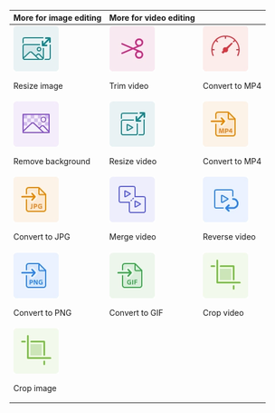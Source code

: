 | More for image editing  | More for video editing  |   |
| ------- | ------- | ------- |
| <div>![Resize image](../images/S_AniResizeImage.png)<p>Resize image</p></div> |  <div>![Trim video](../images/S_AniTrimVideo.png)<p>Trim video</p></div> | <div>![Convert to MP4](../images/S_AniChangeSpeed.png)<p>Convert to MP4</p></div> |
| <div>![Remove background](../images/S_AniChangeBackground.png)<p>Remove background</p></div> |  <div>![Resize video](../images/S_AniResizeVedio.png)<p>Resize video</p></div> | <div>![Convert to MP4](../images/S_AniConvertToMP4.png)<p>Convert to MP4</p></div> |
| <div>![Convert to JPG](../images/S_AniConvertToJPG.png)<p>Convert to JPG</p></div> |  <div>![Merge video](../images/S_AniMergeVideo.png)<p>Merge video</p></div> | <div>![Reverse video](../images/S_AniRevertVideo.png)<p>Reverse video</p></div> |
| <div>![Convert to PNG](../images/S_AniConvertToPNG.png)<p>Convert to PNG</p></div> |  <div>![Convert to GIF](../images/S_AniConvertToGIF.png)<p>Convert to GIF</p></div> | <div>![Crop video](../images/S_AniCrop.png)<p>Crop video</p></div> |
| <div>![Crop image](../images/S_AniCrop.png)<p>Crop image</p></div> |   |  |

 
